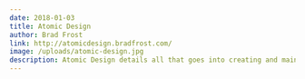 ```yaml
---
date: 2018-01-03
title: Atomic Design
author: Brad Frost
link: http://atomicdesign.bradfrost.com/
image: /uploads/atomic-design.jpg
description: Atomic Design details all that goes into creating and maintaining robust design systems, allowing you to roll out higher quality, more consistent UIs faster than ever before.
---
```


